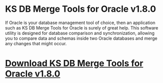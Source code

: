 # KS DB Merge Tools for Oracle v1.8.0

If Oracle is your database management tool of choice, then an application such as KS DB Merge Tools for Oracle is surely of great help. This software utility is designed for database comparison and synchronization, allowing you to compare data and schemas inside two Oracle databases and merge any changes that might occur.

# [Download KS DB Merge Tools for Oracle v1.8.0](https://developer.team/database-development/35227-ks-db-merge-tools-for-oracle-v180.html)
